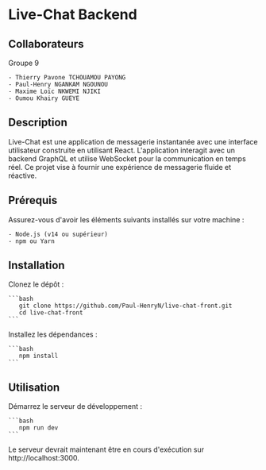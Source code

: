# Live-Chat Backend

## Collaborateurs

Groupe 9

    - Thierry Pavone TCHOUAMOU PAYONG
    - Paul-Henry NGANKAM NGOUNOU
    - Maxime Loïc NKWEMI NJIKI
    - Oumou Khairy GUEYE

## Description

Live-Chat est une application de messagerie instantanée avec une interface utilisateur construite en utilisant React. L'application interagit avec un backend GraphQL et utilise WebSocket pour la communication en temps réel. Ce projet vise à fournir une expérience de messagerie fluide et réactive.

## Prérequis

Assurez-vous d'avoir les éléments suivants installés sur votre machine :

    - Node.js (v14 ou supérieur)
    - npm ou Yarn

## Installation

Clonez le dépôt :

    ```bash
       git clone https://github.com/Paul-HenryN/live-chat-front.git
       cd live-chat-front
    ```

Installez les dépendances :

    ```bash
       npm install
    ```

## Utilisation

Démarrez le serveur de développement :

    ```bash
       npm run dev
    ```

Le serveur devrait maintenant être en cours d'exécution sur http://localhost:3000.

